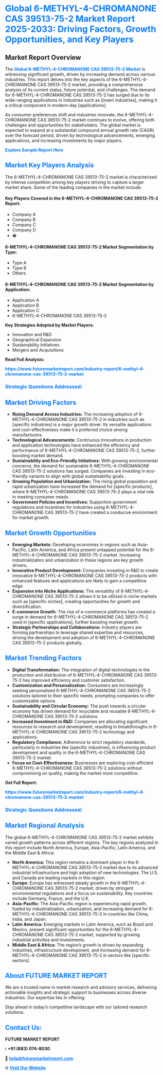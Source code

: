 <h1 style="color: #007BFF;">Global 6-METHYL-4-CHROMANONE CAS 39513-75-2 Market Report 2025-2033: Driving Factors, Growth Opportunities, and Key Players</h1>

<section id="overview">
<h2>Market Report Overview</h2>
<p>The <a href="https://www.futuremarketreport.com/industry-report/6-methyl-4-chromanone-cas-39513-75-2-market" style="color: #007BFF; text-decoration: none;"><strong>Global 6-METHYL-4-CHROMANONE CAS 39513-75-2 Market</strong></a> is witnessing significant growth, driven by increasing demand across various industries. This report delves into the key aspects of the 6-METHYL-4-CHROMANONE CAS 39513-75-2 market, providing a comprehensive analysis of its current status, future potential, and challenges. The demand for 6-METHYL-4-CHROMANONE CAS 39513-75-2 has surged due to its wide-ranging applications in industries such as [insert industries], making it a critical component in modern-day [applications].</p>
<p>As consumer preferences shift and industries innovate, the 6-METHYL-4-CHROMANONE CAS 39513-75-2 market continues to evolve, offering both challenges and opportunities for stakeholders. The global market is expected to expand at a substantial compound annual growth rate (CAGR) over the forecast period, driven by technological advancements, emerging applications, and increasing investments by major players.</p>
</section>

<section id="overview">
<p><a href="https://www.futuremarketreport.com/request-sample/reportId=111434" style="color: #007BFF; text-decoration: none;"><strong>Explore Sample Report Here</strong></a></p>
</section>

<section id="key-players">
<h2 style="color: #007BFF;">Market Key Players Analysis</h2>
<p>The 6-METHYL-4-CHROMANONE CAS 39513-75-2 market is characterized by intense competition among key players striving to capture a larger market share. Some of the leading companies in the market include:</p>
<h4>Key Players Covered in the 6-METHYL-4-CHROMANONE CAS 39513-75-2 Report:</h4>
<ul><li>Company A</li><li>Company B</li><li>Company C</li><li>Company D</li><li>�</li></ul>
<h4>6-METHYL-4-CHROMANONE CAS 39513-75-2 Market Segmentation by Type:</h4>
<ul><li>Type A</li><li>Type B</li><li>Others</li></ul>

<h4>6-METHYL-4-CHROMANONE CAS 39513-75-2 Market Segmentation by Application:</h4>
<ul><li>Application A</li><li>Application B</li><li>Application C</li><li>6-METHYL-4-CHROMANONE CAS 39513-75-2</li></ul>
<p><strong>Key Strategies Adopted by Market Players:</strong></p>
<ul>
<li>Innovation and R&D</li>
<li>Geographical Expansion</li>
<li>Sustainability Initiatives</li>
<li>Mergers and Acquisitions</li>
</ul>
</section>

<section>
<p><strong>Read Full Analysis: </strong></p><a href="https://www.futuremarketreport.com/industry-report/6-methyl-4-chromanone-cas-39513-75-2-market" style="color: #007BFF; text-decoration: none;"><strong>https://www.futuremarketreport.com/industry-report/6-methyl-4-chromanone-cas-39513-75-2-market</strong></a>
<h3 style="color: #007BFF;">Strategic Questions Addressed:</h3>
</section>

<section id="driving-factors">
<h2 style="color: #007BFF;">Market Driving Factors</h2>
<ul>
<li><strong>Rising Demand Across Industries:</strong> The increasing adoption of 6-METHYL-4-CHROMANONE CAS 39513-75-2 in industries such as [specific industries] is a major growth driver. Its versatile applications and cost-effectiveness make it a preferred choice among manufacturers.</li>
<li><strong>Technological Advancements:</strong> Continuous innovations in production and application technologies have enhanced the efficiency and performance of 6-METHYL-4-CHROMANONE CAS 39513-75-2, further boosting market demand.</li>
<li><strong>Sustainability and Eco-Friendly Initiatives:</strong> With growing environmental concerns, the demand for sustainable 6-METHYL-4-CHROMANONE CAS 39513-75-2 solutions has surged. Companies are investing in eco-friendly variants to align with global sustainability goals.</li>
<li><strong>Growing Population and Urbanization:</strong> The rising global population and rapid urbanization have increased the demand for [specific products], where 6-METHYL-4-CHROMANONE CAS 39513-75-2 plays a vital role in meeting consumer needs.</li>
<li><strong>Government Policies and Incentives:</strong> Supportive government regulations and incentives for industries using 6-METHYL-4-CHROMANONE CAS 39513-75-2 have created a conducive environment for market growth.</li>
</ul>
</section>

<section id="growth-opportunities">
<h2 style="color: #007BFF;">Market Growth Opportunities</h2>
<ul>
<li><strong>Emerging Markets:</strong> Developing economies in regions such as Asia-Pacific, Latin America, and Africa present untapped potential for the 6-METHYL-4-CHROMANONE CAS 39513-75-2 market. Increasing industrialization and urbanization in these regions are key growth drivers.</li>
<li><strong>Innovative Product Development:</strong> Companies investing in R&D to create innovative 6-METHYL-4-CHROMANONE CAS 39513-75-2 products with enhanced features and applications are likely to gain a competitive edge.</li>
<li><strong>Expansion into Niche Applications:</strong> The versatility of 6-METHYL-4-CHROMANONE CAS 39513-75-2 allows it to be utilized in niche markets such as [specific niches], creating opportunities for growth and diversification.</li>
<li><strong>E-commerce Growth:</strong> The rise of e-commerce platforms has created a surge in demand for 6-METHYL-4-CHROMANONE CAS 39513-75-2 used in [specific applications], further boosting market growth.</li>
<li><strong>Strategic Partnerships and Collaborations:</strong> Industry players are forming partnerships to leverage shared expertise and resources, driving the development and adoption of 6-METHYL-4-CHROMANONE CAS 39513-75-2 products globally.</li>
</ul>
</section>

<section id="trending-factors">
<h2 style="color: #007BFF;">Market Trending Factors</h2>
<ul>
<li><strong>Digital Transformation:</strong> The integration of digital technologies in the production and distribution of 6-METHYL-4-CHROMANONE CAS 39513-75-2 has improved efficiency and customer satisfaction.</li>
<li><strong>Customization and Personalization:</strong> Consumers are increasingly seeking personalized 6-METHYL-4-CHROMANONE CAS 39513-75-2 solutions tailored to their specific needs, prompting companies to offer customizable options.</li>
<li><strong>Sustainability and Circular Economy:</strong> The push towards a circular economy has driven demand for recyclable and reusable 6-METHYL-4-CHROMANONE CAS 39513-75-2 solutions.</li>
<li><strong>Increased Investment in R&D:</strong> Companies are allocating significant resources to research and development, resulting in breakthroughs in 6-METHYL-4-CHROMANONE CAS 39513-75-2 technology and applications.</li>
<li><strong>Regulatory Compliance:</strong> Adherence to strict regulatory standards, particularly in industries like [specific industries], is influencing product development and quality in the 6-METHYL-4-CHROMANONE CAS 39513-75-2 market.</li>
<li><strong>Focus on Cost-Effectiveness:</strong> Businesses are exploring cost-efficient 6-METHYL-4-CHROMANONE CAS 39513-75-2 solutions without compromising on quality, making the market more competitive.</li>
</ul>
</section>

<section>
<p><strong>Get Full Report: </strong></p><a href="https://www.futuremarketreport.com/industry-report/6-methyl-4-chromanone-cas-39513-75-2-market" style="color: #007BFF; text-decoration: none;"><strong>https://www.futuremarketreport.com/industry-report/6-methyl-4-chromanone-cas-39513-75-2-market</strong></a>
<h3 style="color: #007BFF;">Strategic Questions Addressed:</h3>
</section>


<section id="regional-analysis">
<h2 style="color: #007BFF;">Market Regional Analysis</h2>
<p>The global 6-METHYL-4-CHROMANONE CAS 39513-75-2 market exhibits varied growth patterns across different regions. The key regions analyzed in this report include North America, Europe, Asia-Pacific, Latin America, and the Middle East & Africa:</p>
<ul>
<li><strong>North America:</strong> This region remains a dominant player in the 6-METHYL-4-CHROMANONE CAS 39513-75-2 market due to its advanced industrial infrastructure and high adoption of new technologies. The U.S. and Canada are leading markets in this region.</li>
<li><strong>Europe:</strong> Europe has witnessed steady growth in the 6-METHYL-4-CHROMANONE CAS 39513-75-2 market, driven by stringent environmental regulations and a focus on sustainability. Key countries include Germany, France, and the U.K.</li>
<li><strong>Asia-Pacific:</strong> The Asia-Pacific region is experiencing rapid growth, fueled by industrialization, urbanization, and increasing demand for 6-METHYL-4-CHROMANONE CAS 39513-75-2 in countries like China, India, and Japan.</li>
<li><strong>Latin America:</strong> Emerging markets in Latin America, such as Brazil and Mexico, present significant opportunities for the 6-METHYL-4-CHROMANONE CAS 39513-75-2 market, supported by growing industrial activities and investments.</li>
<li><strong>Middle East & Africa:</strong> The region’s growth is driven by expanding industries, infrastructure development, and increasing demand for 6-METHYL-4-CHROMANONE CAS 39513-75-2 in sectors like [specific sectors].</li>
</ul>
</section>

<footer>
<h2 style="color: #007BFF;">About FUTURE MARKET REPORT</h2>
<p>We are a trusted name in market research and advisory services, delivering actionable insights and strategic support to businesses across diverse industries. Our expertise lies in offering:</p>

<p>Stay ahead in today’s competitive landscape with our tailored research solutions.</p>

<h2 style="color: #007BFF;">Contact Us:</h2>
<p><strong>FUTURE MARKET REPORT</strong></p>
<p>📞 <strong>+91 (883) 074-8030</strong></p>
<p>📧 <strong><a href="mailto:help@futuremarketreport.com" style="color: #007BFF;">help@futuremarketreport.com</a></strong></p>
<p>🌐 <strong><a href="https://www.futuremarketreport.com/" style="color: #007BFF;">Visit Our Website</a></strong></p>
</footer>